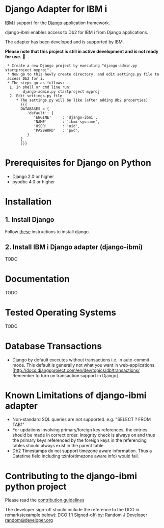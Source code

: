 # Django Adapter for IBM i 

[IBM i](https://en.wikipedia.org/wiki/IBM_i) support for the [Django](https://www.djangoproject.com/) application framework.

django-ibmi enables access to Db2 for IBM i from Django applications.

The adapter has been developed and is supported by IBM.

**Please note that this project is still in active development and is not ready for use.** :rotating_light: 

```
 * Create a new Django project by executing "django-admin.py startproject myproj".
 * Now go to this newly create directory, and edit settings.py file to
 access Db2 for i.
 * The steps go as follows:
  1. In shell or cmd line run:
        django-admin.py startproject myproj
  2. Edit settings.py file
     * The settings.py will be like (after adding Db2 properties):
       {{{
       DATABASES = {
          'default': {
             'ENGINE'     : 'django-ibmi',
             'NAME'       : 'ibmi-sysname',
             'USER'       : 'uid',
             'PASSWORD'   : 'pwd',
          }
       }
       }}}
```

# Prerequisites for Django on Python 

 * Django 2.0 or higher
 * pyodbc 4.0 or higher
 
# Installation 

## 1. Install Django 

Follow [these](http://docs.djangoproject.com/en/dev/topics/install/#installing-an-official-release-website) instructions to install django.

## 2. Install IBM i Django adapter (django-ibmi)

TODO
 
# Documentation

TODO

# Tested Operating Systems 

TODO

# Database Transactions 

 *  Django by default executes without transactions i.e. in auto-commit mode. This default is generally not what you want in web-applications. [http://docs.djangoproject.com/en/dev/topics/db/transactions/ Remember to turn on transaction support in Django]

# Known Limitations of django-ibmi adapter 

 * Non-standard SQL queries are not supported. e.g. "SELECT ? FROM TAB1"
 * For updations involving primary/foreign key references, the entries should be made in correct order. Integrity check is always on and thus the primary keys referenced by the foreign keys in the referencing tables should always exist in the parent table.
 * Db2 Timestamps do not support timezone aware information. Thus a
  Datetime field including tzinfo(timezone aware info) would fail.

# Contributing to the django-ibmi python project

 Please read the [contribution guidelines](https://github.com/IBM/django-ibmi/blob/master/contributing/CONTRIBUTING.md)

  The developer sign-off should include the reference to the DCO in remarks(example below):
  DCO 1.1 Signed-off-by: Random J Developer <random@developer.org>

